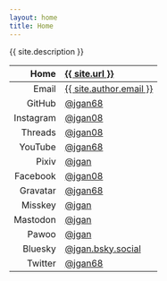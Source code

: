 ```yaml
---
layout: home
title: Home
---
```


{{ site.description }}

|      Home | <a href="{{ site.url }}">{{ site.url }}</a>                                        |
| --------: | :--------------------------------------------------------------------------------- |
|     Email | <a href="mailto:{{ site.author.email }}">{{ site.author.email }}</a>               |
|    GitHub | <a rel="me" href="https://github.com/jgan68">@jgan68</a>                           |
| Instagram | <a rel="me" href="https://instagram.com/jgan08">@jgan08</a>                        |
|   Threads | <a rel="me" href="https://threads.net/@jgan08">@jgan08</a>                         |
|   YouTube | <a rel="me" href="https://youtube.com/@jgan68">@jgan68</a>                         |
|     Pixiv | <a rel="me" href="https://pixiv.net/users/37243507">@jgan</a>                      |
|  Facebook | <a rel="me" href="https://facebook.com/jgan08">@jgan08</a>                         |
|  Gravatar | <a rel="me" href="https://gravatar.com/jgan68">@jgan68</a>                         |
|   Misskey | <a rel="me" href="https://misskey.io/@jgan">@jgan</a>                              |
|  Mastodon | <a rel="me" href="https://mastodon.social/@jgan">@jgan</a>                         |
|     Pawoo | <a rel="me" href="https://pawoo.net/@jgan">@jgan</a>                               |
|   Bluesky | <a rel="me" href="https://bsky.app/profile/jgan.bsky.social">@jgan.bsky.social</a> |
|   Twitter | <a rel="me" href="https://twitter.com/jgan68">@jgan68</a>                          |
